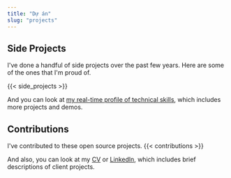 ```yaml
---
title: "Dự án"
slug: "projects"
---
```


## Side Projects

I've done a handful of side projects over the past few years. Here are some of the ones that I'm proud of.

{{< side_projects >}}

And you can look at [my real-time profile of technical skills](https://link.tech-andgar.me/lapras), which includes more projects and demos.

## Contributions

I've contributed to these open source projects.
{{< contributions >}}

And also, you can look at my [CV](https://link.tech-andgar.me/CVAFGR202311DEV) or [Linkedln](https://link.tech-andgar.me/linkedin), which includes brief descriptions of client projects.

